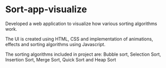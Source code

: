 # Sort-app-visualize
Developed a web application to visualize how various sorting algorithms work.

The UI is created using HTML, CSS and implementation of animations, effects and sorting algorithms using Javascript.

The sorting algorithms included in project are: Bubble sort, Selection Sort, Insertion Sort, Merge Sort, Quick Sort and Heap Sort
